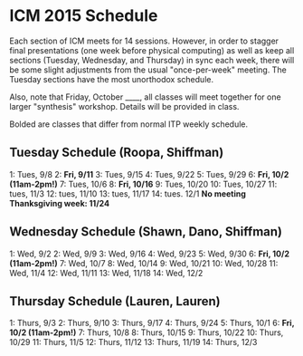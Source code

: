 # ICM 2015 Schedule

Each section of ICM meets for 14 sessions.  However, in order to stagger final presentations (one week before physical computing) as well as keep all sections (Tuesday, Wednesday, and Thursday) in sync each week, there will be some slight adjustments from the usual "once-per-week" meeting.  The Tuesday sections have the most unorthodox schedule.  

Also, note that Friday, October ____, all classes will meet together for one larger "synthesis" workshop.  Details will be provided in class.

Bolded are classes that differ from normal ITP weekly schedule.

## Tuesday Schedule (Roopa, Shiffman)
1: Tues, 9/8
2: **Fri, 9/11**
3: Tues, 9/15
4: Tues, 9/22
5: Tues, 9/29
6: **Fri, 10/2 (11am-2pm!)**
7: Tues, 10/6
8: **Fri, 10/16**
9: Tues, 10/20
10: Tues, 10/27
11: tues, 11/3
12: tues, 11/10
13: tues, 11/17
14: tues. 12/1
**No meeting Thanksgiving week: 11/24**

## Wednesday Schedule (Shawn, Dano, Shiffman)
1: Wed, 9/2
2: Wed, 9/9
3: Wed, 9/16
4: Wed, 9/23
5: Wed, 9/30
6: **Fri, 10/2 (11am-2pm!)**
7: Wed, 10/7
8: Wed, 10/14
9: Wed, 10/21
10: Wed, 10/28
11: Wed, 11/4
12: Wed, 11/11
13: Wed, 11/18
14: Wed, 12/2

## Thursday Schedule (Lauren, Lauren)
1: Thurs, 9/3
2: Thurs, 9/10
3: Thurs, 9/17
4: Thurs, 9/24
5: Thurs, 10/1
6: **Fri, 10/2 (11am-2pm!)**
7: Thurs, 10/8
8: Thurs, 10/15
9: Thurs, 10/22
10: Thurs, 10/29
11: Thurs, 11/5
12: Thurs, 11/12
13: Thurs, 11/19
14: Thurs, 12/3
